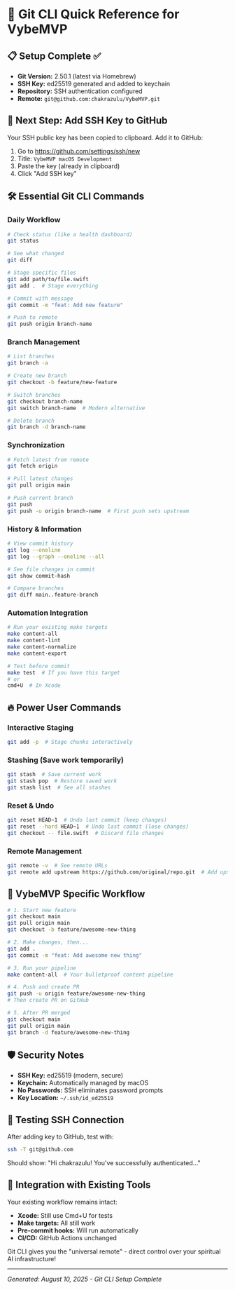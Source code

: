 # 🚀 Git CLI Quick Reference for VybeMVP

## 📋 Setup Complete ✅

- **Git Version:** 2.50.1 (latest via Homebrew)
- **SSH Key:** ed25519 generated and added to keychain
- **Repository:** SSH authentication configured
- **Remote:** `git@github.com:chakrazulu/VybeMVP.git`

## 🔑 Next Step: Add SSH Key to GitHub

Your SSH public key has been copied to clipboard. Add it to GitHub:

1. Go to https://github.com/settings/ssh/new
2. Title: `VybeMVP macOS Development`
3. Paste the key (already in clipboard)
4. Click "Add SSH key"

## 🛠 Essential Git CLI Commands

### Daily Workflow
```bash
# Check status (like a health dashboard)
git status

# See what changed
git diff

# Stage specific files
git add path/to/file.swift
git add .  # Stage everything

# Commit with message
git commit -m "feat: Add new feature"

# Push to remote
git push origin branch-name
```

### Branch Management
```bash
# List branches
git branch -a

# Create new branch
git checkout -b feature/new-feature

# Switch branches
git checkout branch-name
git switch branch-name  # Modern alternative

# Delete branch
git branch -d branch-name
```

### Synchronization
```bash
# Fetch latest from remote
git fetch origin

# Pull latest changes
git pull origin main

# Push current branch
git push
git push -u origin branch-name  # First push sets upstream
```

### History & Information
```bash
# View commit history
git log --oneline
git log --graph --oneline --all

# See file changes in commit
git show commit-hash

# Compare branches
git diff main..feature-branch
```

### Automation Integration
```bash
# Run your existing make targets
make content-all
make content-lint
make content-normalize
make content-export

# Test before commit
make test  # If you have this target
# or
cmd+U  # In Xcode
```

## 🔥 Power User Commands

### Interactive Staging
```bash
git add -p  # Stage chunks interactively
```

### Stashing (Save work temporarily)
```bash
git stash  # Save current work
git stash pop  # Restore saved work
git stash list  # See all stashes
```

### Reset & Undo
```bash
git reset HEAD~1  # Undo last commit (keep changes)
git reset --hard HEAD~1  # Undo last commit (lose changes)
git checkout -- file.swift  # Discard file changes
```

### Remote Management
```bash
git remote -v  # See remote URLs
git remote add upstream https://github.com/original/repo.git  # Add upstream
```

## 🚦 VybeMVP Specific Workflow

```bash
# 1. Start new feature
git checkout main
git pull origin main
git checkout -b feature/awesome-new-thing

# 2. Make changes, then...
git add .
git commit -m "feat: Add awesome new thing"

# 3. Run your pipeline
make content-all  # Your bulletproof content pipeline

# 4. Push and create PR
git push -u origin feature/awesome-new-thing
# Then create PR on GitHub

# 5. After PR merged
git checkout main
git pull origin main
git branch -d feature/awesome-new-thing
```

## 🛡 Security Notes

- **SSH Key:** ed25519 (modern, secure)
- **Keychain:** Automatically managed by macOS
- **No Passwords:** SSH eliminates password prompts
- **Key Location:** `~/.ssh/id_ed25519`

## 🎯 Testing SSH Connection

After adding key to GitHub, test with:
```bash
ssh -T git@github.com
```

Should show: "Hi chakrazulu! You've successfully authenticated..."

## 📱 Integration with Existing Tools

Your existing workflow remains intact:
- **Xcode:** Still use Cmd+U for tests
- **Make targets:** All still work
- **Pre-commit hooks:** Will run automatically
- **CI/CD:** GitHub Actions unchanged

Git CLI gives you the "universal remote" - direct control over your spiritual AI infrastructure!

---
*Generated: August 10, 2025 - Git CLI Setup Complete*
